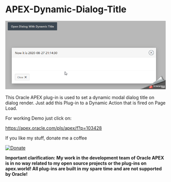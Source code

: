  # APEX-Dynamic-Dialog-Title

![Screenshot](https://github.com/RonnyWeiss/APEX-Dynamic-Dialog-Title/blob/master/screenshot.gif?raw=true)

This Oracle APEX plug-in is used to set a dynamic modal dialog title on dialog render. Just add this Plug-in to a Dynamic Action that is fired on Page Load.

For working Demo just click on:

https://apex.oracle.com/pls/apex/f?p=103428

If you like my stuff, donate me a coffee

[![Donate](https://img.shields.io/badge/Donate-PayPal-green.svg)](https://www.paypal.me/RonnyW1)

**Important clarification: My work in the development team of Oracle APEX is in no way related to my open source projects or the plug-ins on apex.world! All plug-ins are built in my spare time and are not supported by Oracle!**